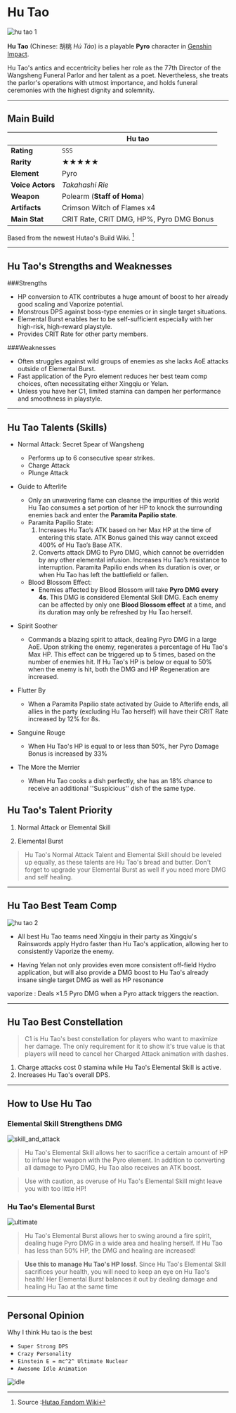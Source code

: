 # Hu Tao

![hu tao 1](asset/hutao01.jpeg)

**Hu Tao** (Chinese: 胡桃 *Hú Táo*) is a playable **Pyro** character in [Genshin Impact](https://genshin.hoyoverse.com/en/).

Hu Tao's antics and eccentricity belies her role as the 77th Director of the Wangsheng Funeral Parlor and her talent as a poet. Nevertheless, she treats the parlor's operations with utmost importance, and holds funeral ceremonies with the highest dignity and solemnity.

---
## Main Build

|  | Hu tao |
| ----------- | ----------- |
| **Rating** | `SSS` |
| **Rarity** | ★★★★★ |
| **Element** | Pyro |
| **Voice Actors** | *Takahashi Rie* |
| **Weapon** | Polearm (**Staff of Homa**) |
| **Artifacts** | Crimson Witch of Flames x4 |
| **Main Stat** | CRIT Rate, CRIT DMG, HP%, Pyro DMG Bonus |

Based from the newest Hutao's Build Wiki. [^1]


---
## Hu Tao's Strengths and Weaknesses
###Strengths
- HP conversion to ATK contributes a huge amount of boost to her already good scaling and Vaporize potential.
- Monstrous DPS against boss-type enemies or in single target situations.
- Elemental Burst enables her to be self-sufficient especially with her high-risk, high-reward playstyle.
- Provides CRIT Rate for other party members.

###Weaknesses
- Often struggles against wild groups of enemies as she lacks AoE attacks outside of Elemental Burst.
- Fast application of the Pyro element reduces her best team comp choices, often necessitating either Xingqiu or Yelan.
- Unless you have her C1, limited stamina can dampen her performance and smoothness in playstyle.

---
## Hu Tao Talents (Skills)

* Normal Attack: Secret Spear of Wangsheng
  * Performs up to 6 consecutive spear strikes.
  * Charge Attack
  * Plunge Attack

* Guide to Afterlife
  * Only an unwavering flame can cleanse the impurities of this world Hu Tao consumes a set portion of her HP to knock the surrounding enemies back and enter the **Paramita Papilio state**.
  * Paramita Papilio State:
    1. Increases Hu Tao’s ATK based on her Max HP at the time of entering this state. ATK Bonus gained this way cannot exceed 400% of Hu Tao’s Base ATK.
    2. Converts attack DMG to Pyro DMG, which cannot be overridden by any other elemental infusion. Increases Hu Tao’s resistance to interruption. Paramita Papilio ends when its duration is over, or when Hu Tao has left the battlefield or fallen.
  * Blood Blossom Effect:
    * Enemies affected by Blood Blossom will take **Pyro DMG every 4s**. This DMG is considered Elemental Skill DMG. Each enemy can be affected by only one **Blood Blossom effect** at a time, and its duration may only be refreshed by Hu Tao herself.

* Spirit Soother
  * Commands a blazing spirit to attack, dealing Pyro DMG in a large AoE. Upon striking the enemy, regenerates a percentage of Hu Tao's Max HP. This effect can be triggered up to 5 times, based on the number of enemies hit. If Hu Tao's HP is below or equal to 50% when the enemy is hit, both the DMG and HP Regeneration are increased.

* Flutter By
  * When a Paramita Papilio state activated by Guide to Afterlife ends, all allies in the party (excluding Hu Tao herself) will have their CRIT Rate increased by 12% for 8s.

* Sanguine Rouge
  * When Hu Tao's HP is equal to or less than 50%, her Pyro Damage Bonus is increased by 33%

* The More the Merrier
  * When Hu Tao cooks a dish perfectly, she has an 18% chance to receive an additional ''Suspicious'' dish of the same type.

## Hu Tao's Talent Priority
1. Normal Attack or Elemental Skill

2. Elemental Burst
>Hu Tao's Normal Attack Talent and Elemental Skill should be leveled up equally, as these talents are Hu Tao's bread and butter. Don't forget to upgrade your Elemental Burst as well if you need more DMG and self healing.

---
## Hu Tao Best Team Comp
![hu tao 2](asset/hutao_team.jpeg)

- All best Hu Tao teams need Xingqiu in their party as Xingqiu's Rainswords apply Hydro faster than Hu Tao's application, allowing her to consistently Vaporize the enemy.

- Having Yelan not only provides even more consistent off-field Hydro application, but will also provide a DMG boost to Hu Tao's already insane single target DMG as well as HP resonance

vaporize
 : Deals ×1.5 Pyro DMG when a Pyro attack triggers the reaction.

---
## Hu Tao Best Constellation
> C1 is Hu Tao's best constellation for players who want to maximize her damage. The only requirement for it to show it's true value is that players will need to cancel her Charged Attack animation with dashes.

1. Charge attacks cost 0 stamina while Hu Tao's Elemental Skill is active.
2. Increases Hu Tao's overall DPS.

---
## How to Use Hu Tao

### Elemental Skill Strengthens DMG
![skill_and_attack](asset/hutao_attack.gif)

>Hu Tao's Elemental Skill allows her to sacrifice a certain amount of HP to infuse her weapon with the Pyro element. In addition to converting all damage to Pyro DMG, Hu Tao also receives an ATK boost.

>Use with caution, as overuse of Hu Tao's Elemental Skill might leave you with too little HP!

### Hu Tao's Elemental Burst
![ultimate](https://img.game8.co/3332118/b83acd645169a38c18a8b5c955a1ff68.gif/show)

>Hu Tao's Elemental Burst allows her to swing around a fire spirit, dealing huge Pyro DMG in a wide area and healing herself. If Hu Tao has less than 50% HP, the DMG and healing are increased!

>**Use this to manage Hu Tao's HP loss!**. Since Hu Tao's Elemental Skill sacrifices your health, you will need to keep an eye on Hu Tao's health! Her Elemental Burst balances it out by dealing damage and healing Hu Tao at the same time

---
## Personal Opinion
Why I think Hu tao is the best
- `Super Strong DPS`
- `Crazy Personality`
- `Einstein E = mc^2^ Ultimate Nuclear`
- `Awesome Idle Animation`

![idle](asset/hutao_idle.gif)

[^1]: Source :[Hutao Fandom Wiki](https://genshin-impact.fandom.com/wiki/Hu_Tao)